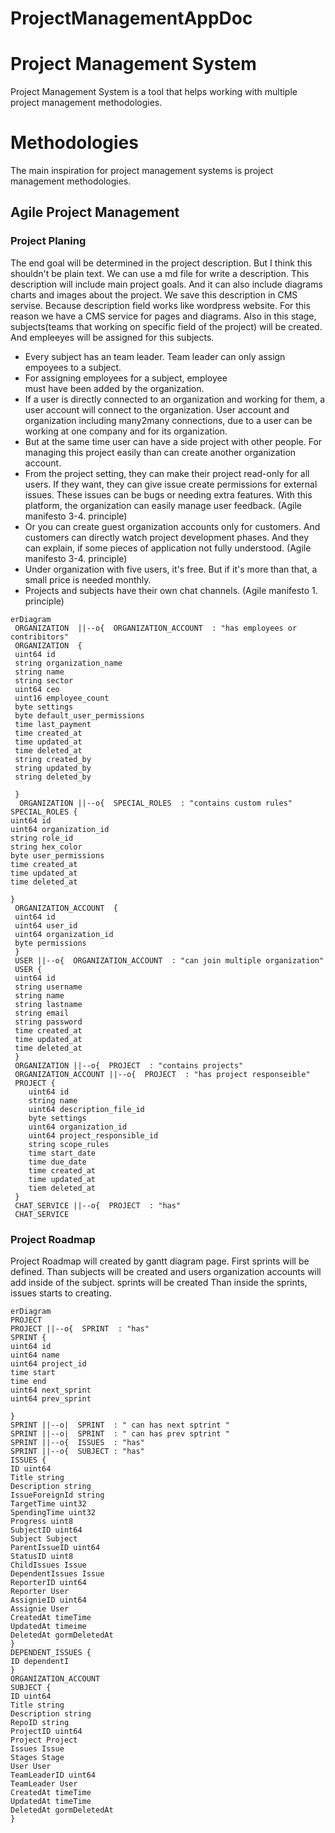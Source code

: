 # ProjectManagementAppDoc

# Project Management System 

Project Management System is a tool that helps working with multiple project management methodologies. 


# Methodologies

The main inspiration for project management systems is project management methodologies.

## Agile Project Management

### Project Planing 
The end goal will be determined in the project description. But I think this shouldn't be plain text. We can use a md file for write a description. This description will include main project goals. And it can also include diagrams charts and images about the project. We save this description in CMS servise. Because description field works like wordpress website. For this reason we have a CMS service for pages and diagrams. Also in this stage, subjects(teams that working on specific field of the project) will be created. And empleeyes will be assigned for this subjects.  	  			
- Every subject has an team leader. Team leader can only assign empoyees to a subject.
-  For assigning employees for a subject, employee   
must have been added by the organization. 
- If a user is directly connected to an organization and working for them, a user account will connect to the organization. User account and organization including many2many connections, due to a user can be working at one company and for its organization. 
- But at the same time user can have a side project with other people. For managing this project easily than can create another organization account. 
- From the project setting, they can make their project read-only for all users. If they want, they can give issue create permissions for external issues. These issues can be bugs or needing extra features. With this platform, the organization can easily manage user feedback. (Agile manifesto 3-4.  principle)
- Or you can create guest organization accounts only for customers. And customers can directly watch project development phases. And they can explain, if some pieces of application not fully understood. (Agile manifesto 3-4.  principle)
- Under organization with five users, it's free. But if it's more than that, a small price is needed monthly.
- Projects and subjects have their own chat channels. (Agile manifesto 1.  principle)

```mermaid
erDiagram  
 ORGANIZATION  ||--o{  ORGANIZATION_ACCOUNT  : "has employees or contribitors"  
 ORGANIZATION  {  
 uint64 id
 string organization_name  
 string name 
 string sector  
 uint64 ceo
 uint16 employee_count
 byte settings
 byte default_user_permissions
 time last_payment
 time created_at
 time updated_at
 time deleted_at
 string created_by
 string updated_by
 string deleted_by
 
 }  
  ORGANIZATION ||--o{  SPECIAL_ROLES  : "contains custom rules" 
SPECIAL_ROLES {
uint64 id
uint64 organization_id
string role_id
string hex_color
byte user_permissions
time created_at
time updated_at
time deleted_at

}
 ORGANIZATION_ACCOUNT  {  
 uint64 id
 uint64 user_id  
 uint64 organization_id  
 byte permissions
 }  
 USER ||--o{  ORGANIZATION_ACCOUNT  : "can join multiple organization" 
 USER {  
 uint64 id 
 string username
 string name
 string lastname
 string email
 string password
 time created_at
 time updated_at
 time deleted_at
 }
 ORGANIZATION ||--o{  PROJECT  : "contains projects"  
 ORGANIZATION_ACCOUNT ||--o{  PROJECT  : "has project responseible"  
 PROJECT {
	uint64 id
	string name
	uint64 description_file_id
	byte settings
	uint64 organization_id
	uint64 project_responsible_id
	string scope_rules
	time start_date
	time due_date
	time created_at
	time updated_at
	tiem deleted_at
 }
 CHAT_SERVICE ||--o{  PROJECT  : "has" 
 CHAT_SERVICE 
```

### Project Roadmap

Project Roadmap will created by gantt diagram page. First sprints will be defined. Than subjects will be created and users organization accounts will add inside of the subject. sprints will be created Than inside the sprints, issues starts to creating. 

```mermaid
erDiagram  
PROJECT
PROJECT ||--o{  SPRINT  : "has" 
SPRINT {
uint64 id
uint64 name
uint64 project_id
time start
time end
uint64 next_sprint
uint64 prev_sprint

}
SPRINT ||--o|  SPRINT  : " can has next sptrint " 
SPRINT ||--o|  SPRINT  : " can has prev sptrint " 
SPRINT ||--o{  ISSUES  : "has" 
SPRINT ||--o{  SUBJECT : "has"
ISSUES {
ID uint64  
Title string  
Description string  
IssueForeignId string  
TargetTime uint32  
SpendingTime uint32  
Progress uint8  
SubjectID uint64  
Subject Subject 
ParentIssueID uint64  
StatusID uint8 
ChildIssues Issue 
DependentIssues Issue 
ReporterID uint64 
Reporter User 
AssignieID uint64  
Assignie User 
CreatedAt timeTime 
UpdatedAt timeime 
DeletedAt gormDeletedAt 
}
DEPENDENT_ISSUES {
ID dependentI
}
ORGANIZATION_ACCOUNT 
SUBJECT {
ID uint64 
Title string 
Description string
RepoID string  
ProjectID uint64  
Project Project 
Issues Issue 
Stages Stage
User User 
TeamLeaderID uint64  
TeamLeader User 
CreatedAt timeTime 
UpdatedAt timeTime 
DeletedAt gormDeletedAt 
}
